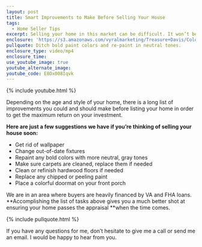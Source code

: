 ```yaml
---
layout: post
title: Smart Improvements to Make Before Selling Your House
tags:
  - Home Seller Tips
excerpt: Selling your home in this market can be difficult. It won’t be if you follow these tips.
enclosure: 'https://s3.amazonaws.com/vyralmarketing/Treasure+Davis/Colorado+Springs+Real+Estate+Home+Improvements.mp4'
pullquote: Ditch bold paint colors and re-paint in neutral tones.
enclosure_type: video/mp4
enclosure_time:
use_youtube_image: true
youtube_alternate_image:
youtube_code: E8Ox008Iqvk
---
```



{% include youtube.html %}

Depending on the age and style of your home, there is a long list of improvements you could and should make before listing your home in order to get the maximum return on your investment.&nbsp;

**Here are just a few suggestions we have if you’re thinking of selling your house soon:**

* Get rid of wallpaper
* Change out-of-date fixtures
* Repaint any bold colors with more neutral, gray tones
* Make sure carpets are cleaned, replace them if needed
* Clean or refinish hardwood floors if needed
* Replace any chipped or peeling paint
* Place a colorful doormat on your front porch

We are in an area where buyers are heavily financed by VA and FHA loans. **Accomplishing the list of tasks above gives you a much better shot at ensuring your home passes the appraisal&nbsp;**when the time comes.

{% include pullquote.html %}

If you have any questions for me, don’t hesitate to give me a call or send me an email. I would be happy to hear from you.